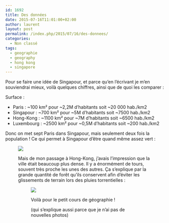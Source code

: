 ```yaml
---
id: 1692
title: Des données
date: 2015-07-16T11:01:00+02:00
author: laurent
layout: post
permalink: /index.php/2015/07/16/des-donnees/
categories:
  - Non classé
tags:
  - geographie
  - geography
  - hong kong
  - singapore
---
```

Pour se faire une idée de Singapour, et parce qu’en l’écrivant je m’en souviendrai mieux, voilà quelques chiffres, ainsi que de quoi les comparer :

Surface :

  * Paris : ~100 km² pour ~2,2M d’habitants soit ~20 000 hab./km2
  * Singapour : ~700 km² pour ~5M d’habitants soit ~7500 hab./km2
  * Hong-Kong : ~1100 km² pour ~7M d’habitants soit ~6500 hab./km2
  * Luxembourg : ~2500 km² pour ~0,5M d’habitants soit ~200 hab./km2

Donc on met sept Paris dans Singapour, mais seulement deux fois la population ! Ce qui permet à Singapour d’être quand même assez vert :<figure class="tmblr-full" data-orig-height="802" data-orig-width="1473">

<img src="https://66.media.tumblr.com/f52fe0b20121423d51d5f7aec53852b9/tumblr_inline_nrkuc5sZy11qzn4r5_540.png" data-orig-height="802" data-orig-width="1473" />  

Mais de mon passage à Hong-Kong, j’avais l’impression que la ville était beaucoup plus dense. Il y a énormément de tours, souvent très proche les unes des autres. Ça s’explique par la grande quantité de forêt qu’ils conservent afin d’éviter les glissements de terrain lors des pluies torrentielles :<figure class="tmblr-full" data-orig-height="681" data-orig-width="927">

<img src="https://66.media.tumblr.com/73e6cdc2b82c08f984e181b831122a95/tumblr_inline_nrkugvFYAr1qzn4r5_540.png" data-orig-height="681" data-orig-width="927" />  

Voilà pour le petit cours de géographie ! 

(qui s’explique aussi parce que je n’ai pas de nouvelles photos)